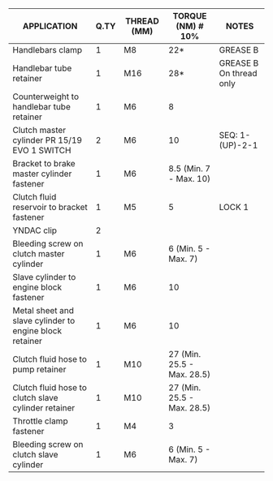 |APPLICATION                                                                 |Q.TY|THREAD (MM) |TORQUE (NM) # 10%                                    |NOTES                             |
|----------------------------------------------------------------------------|----|------------|-----------------------------------------------------|----------------------------------|
|Handlebars clamp                                                            |1   |M8          |22*                                                  |GREASE B                          |
|Handlebar tube retainer                                                     |1   |M16         |28*                                                  |GREASE B On thread only           |
|Counterweight to handlebar tube retainer                                    |1   |M6          |8                                                    |                                  |
|Clutch master cylinder PR 15/19 EVO 1 SWITCH                                |2   |M6          |10                                                   |SEQ: 1-(UP)-2-1                   |
|Bracket to brake master cylinder fastener                                   |1   |M6          |8.5 (Min. 7 - Max. 10)                               |                                  |
|Clutch fluid reservoir to bracket fastener                                  |1   |M5          |5                                                    |LOCK 1                            |
|YNDAC clip                                                                  |2   |            |                                                     |                                  |
|Bleeding screw on clutch master cylinder                                    |1   |M6          |6 (Min. 5 - Max. 7)                                  |                                  |
|Slave cylinder to engine block fastener                                     |1   |M6          |10                                                   |                                  |
|Metal sheet and slave cylinder to engine block retainer                     |1   |M6          |10                                                   |                                  |
|Clutch fluid hose to pump retainer                                          |1   |M10         |27 (Min. 25.5 - Max. 28.5)                           |                                  |
|Clutch fluid hose to clutch slave cylinder retainer                         |1   |M10         |27 (Min. 25.5 - Max. 28.5)                           |                                  |
|Throttle clamp fastener                                                     |1   |M4          |3                                                    |                                  |
|Bleeding screw on clutch slave cylinder                                     |1   |M6          |6 (Min. 5 - Max. 7)                                  |                                  |
